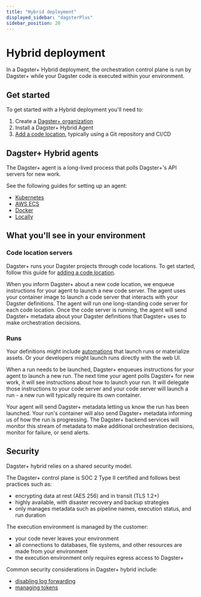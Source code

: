 ```yaml
---
title: "Hybrid deployment"
displayed_sidebar: "dagsterPlus"
sidebar_position: 20
---
```


# Hybrid deployment

In a Dagster+ Hybrid deployment, the orchestration control plane is run by Dagster+ while your Dagster code is executed within your environment.

[comment]: <> (TODO: Architecture diagram)

## Get started

To get started with a Hybrid deployment you'll need to:

1. Create a [Dagster+ organization](https://dagster.cloud/signup)
2. Install a Dagster+ Hybrid Agent
3. [Add a code location](/dagster-plus/deployment/code-locations), typically using a Git repository and CI/CD

## Dagster+ Hybrid agents

The Dagster+ agent is a long-lived process that polls Dagster+'s API servers for new work.

See the following guides for setting up an agent:
 - [Kubernetes](/dagster-plus/deployment/hybrid/agents/kubernetes)
 - [AWS ECS](/dagster-plus/deployment/hybrid/agents/amazon-ecs-new-vpc)
 - [Docker](/dagster-plus/deployment/hybrid/agents/docker)
 - [Locally](/dagster-plus/deployment/hybrid/agents/local)


## What you'll see in your environment

### Code location servers

Dagster+ runs your Dagster projects through code locations. To get started, follow this guide for [adding a code location](/dagster-plus/deployment/code-locations).

When you inform Dagster+ about a new code location, we enqueue instructions for your agent to launch a new code server. The agent uses your container image to launch a code server that interacts with your Dagster definitions. The agent will run one long-standing code server for each code location. Once the code server is running, the agent will send Dagster+ metadata about your Dagster definitions that Dagster+ uses to make orchestration decisions.


### Runs

Your definitions might include [automations](/guides/automate) that launch runs or materialize assets. Or your developers might launch runs directly with the web UI.

When a run needs to be launched, Dagster+ enqueues instructions for your agent to launch a new run. The next time your agent polls Dagster+ for new work, it will see instructions about how to launch your run. It will delegate those instructions to your code server and your code server will launch a run - a new run will typically require its own container.

Your agent will send Dagster+ metadata letting us know the run has been launched. Your run's container will also send Dagster+ metadata informing us of how the run is progressing. The Dagster+ backend services will monitor this stream of metadata to make additional orchestration decisions, monitor for failure, or send alerts.

## Security

Dagster+ hybrid relies on a shared security model.

The Dagster+ control plane is SOC 2 Type II certified and follows best practices such as:
- encrypting data at rest (AES 256) and in transit (TLS 1.2+)
- highly available, with disaster recovery and backup strategies
- only manages metadata such as pipeline names, execution status, and run duration

The execution environment is managed by the customer:
- your code never leaves your environment
- all connections to databases, file systems, and other resources are made from your environment
- the execution environment only requires egress access to Dagster+

Common security considerations in Dagster+ hybrid include:
- [disabling log forwarding](/todo)
- [managing tokens](/todo)

